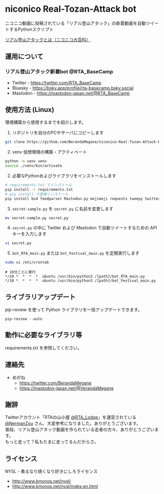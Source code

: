 # niconico Real-Tozan-Attack bot
ニコニコ動画に投稿されている「リアル登山アタック」の新着動画を自動ツイートするPythonスクリプト

[リアル登山アタックとは（ニコニコ大百科）](https://dic.nicovideo.jp/a/rta%28%E3%83%AA%E3%82%A2%E3%83%AB%E7%99%BB%E5%B1%B1%E3%82%A2%E3%82%BF%E3%83%83%E3%82%AF%29)

## 運用について
### リアル登山アタック新着bot @RTA_BaseCamp
* Twitter - https://twitter.com/RTA_BaseCamp
* Bluesky - https://bsky.app/profile/rta-basecamp.bsky.social
* Mastodon - https://mastodon-japan.net/@RTA_BaseCamp

## 使用方法 (Linux)
環境構築から使用するまでを紹介します。
1. リポジトリを自分のPCやサーバにコピーします
```bash
git clone https://github.com/BerandaMegane/niconico-Real-Tozan-Attack-bot.git
```

2. venv 仮想環境の構築・アクティベート
```bash
python -m venv venv
source ./venv/bin/activate
```

2. 必要なPythonおよびライブラリをインストールします
```bash
# requirements.txt でインストール
pip install -r requirements.txt
# pip install で直接インストール
pip install bs4 feedparser Mastodon.py mojimoji requests tweepy twitter-text-parser urllib3 pip-review atproto
```

3. `secret-sample.py` を `secret.py` に名前を変更します
```bash
mv secret-sample.py secret.py
```

4. `secret.py` の中に Twitter および Mastodon で自動ツイートするための API キーを入力します
```bash
vi secret.py
```

5. `bot_RTA_main.py` または `bot_Festival_main.py` を定期実行します
```bash
sudo vi /etc/crontab
```

```
# 10分ごとに実行
*/10 *  *  *  *  ubuntu /usr/bin/python3 /[path]/bot_RTA_main.py
*/10 *  *  *  *  ubuntu /usr/bin/python3 /[path]/bot_Festival_main.py
```

## ライブラリアップデート
pip-review を使って Python ライブラリを一括アップデートできます。

```
pip-review --auto
```

## 動作に必要なライブラリ等
requirements.txt を参照してください。

## 連絡先
* めがね
  * https://twitter.com/BerandaMegane
  * https://mastodon-japan.net/@VerandaMegane

## 謝辞
Twitterアカウント「RTAの山小屋 [@RTA_Lodge](https://twitter.com/RTA_Lodge)」を運営されている [@NermanZou](https://twitter.com/NermanZou) さん、大変参考になりました。ありがとうございます。  
普段、リアル登山アタック動画を作られている走者の方々、ありがとうございます。  
もっと走って？私もたまに走ってるんだからさ。

## ライセンス
NYSL - 煮るなり焼くなり好きにしろライセンス
* http://www.kmonos.net/nysl/
* http://www.kmonos.net/nysl/index.en.html
